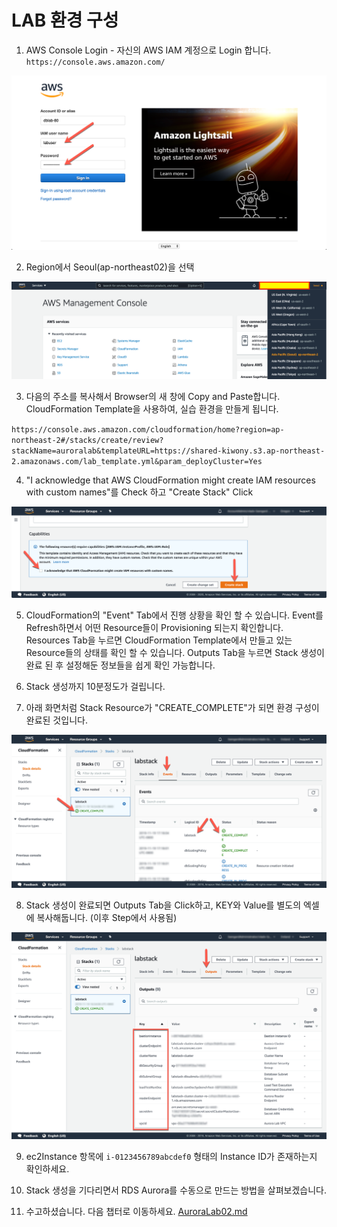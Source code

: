 # LAB 환경 구성

1. AWS Console Login - 자신의 AWS IAM 계정으로 Login 합니다.
   `https://console.aws.amazon.com/`

<kbd> ![GitHub Logo](images/1.png) </kbd>

2. Region에서 Seoul(ap-northeast02)을 선택

<kbd> ![GitHub Logo](images/2.png) </kbd>

3. 다음의 주소를 복사해서 Browser의 새 창에 Copy and Paste합니다. CloudFormation Template을 사용하여, 실습 환경을 만들게 됩니다.

`https://console.aws.amazon.com/cloudformation/home?region=ap-northeast-2#/stacks/create/review?stackName=auroralab&templateURL=https://shared-kiwony.s3.ap-northeast-2.amazonaws.com/lab_template.yml&param_deployCluster=Yes`

4. "I acknowledge that AWS CloudFormation might create IAM resources with custom names"를 Check 하고 "Create Stack" Click

<kbd> ![GitHub Logo](images/3.png) </kbd>

5. CloudFormation의 "Event" Tab에서 진행 상황을 확인 할 수 있습니다. Event를 Refresh하면서 어떤 Resource들이 Provisioning 되는지 확인합니다.
   Resources Tab을 누르면 CloudFormation Template에서 만들고 있는 Resource들의 상태를 확인 할 수 있습니다.
   Outputs Tab을 누르면 Stack 생성이 완료 된 후 설정해둔 정보들을 쉽게 확인 가능합니다.

6. Stack 생성까지 10분정도가 걸립니다.

7. 아래 화면처럼 Stack Resource가 "CREATE_COMPLETE"가 되면 환경 구성이 완료된 것입니다.

<kbd> ![GitHub Logo](images/4.png) </kbd>

8.  Stack 생성이 완료되면 Outputs Tab을 Click하고, KEY와 Value를 별도의 엑셀에 복사해둡니다. (이후 Step에서 사용됨)

<kbd> ![GitHub Logo](images/5.png) </kbd>

9. ec2Instance 항목에 `i-0123456789abcdef0` 형태의 Instance ID가 존재하는지 확인하세요.

10. Stack 생성을 기다리면서 RDS Aurora를 수동으로 만드는 방법을 살펴보겠습니다.

11. 수고하셨습니다. 다음 챕터로 이동하세요. [AuroraLab02.md](AuroraLab02.md)

